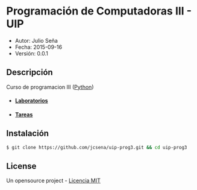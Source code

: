 # Programación de Computadoras III - UIP


* Autor: Julio Seña
* Fecha: 2015-09-16
* Versión: 0.0.1

## Descripción
Curso de programacion III ([Python](https://www.python.org))

* #### [Laboratorios](https://github.com/jcsena/uip-prog3/tree/master/laboratorios)

* #### [Tareas](https://github.com/jcsena/uip-prog3/tree/master/tareas)

## Instalación

```bash
$ git clone https://github.com/jcsena/uip-prog3.git && cd uip-prog3

```

## License
Un opensource project - [Licencia MIT](https://github.com/jcsena/uip-prog3/blob/master/LICENSE)
